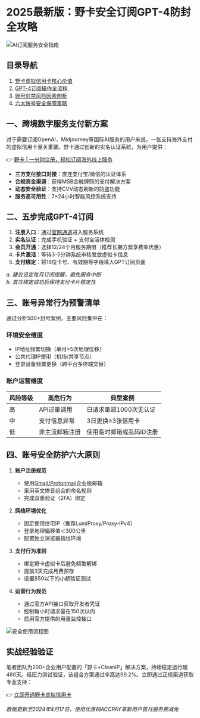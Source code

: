# 2025最新版：野卡安全订阅GPT-4防封全攻略

![AI订阅服务安全指南](https://via.placeholder.com/800x400?text=GPT-4+Subscription+Safety+Tips)

## 目录导航
1. [野卡虚拟信用卡核心价值](#核心价值)
2. [GPT-4订阅操作全流程](#订阅流程)
3. [账号封禁风险因素剖析](#封号原因)
4. [六大账号安全保障策略](#防封策略)

<a name="核心价值"></a>
## 一、跨境数字服务支付新方案
对于需要订阅OpenAI、Midjourney等国际AI服务的用户来说，一张支持海外支付的虚拟信用卡至关重要。野卡通过创新的实名认证系统，为用户提供：

👉 [野卡 | 一分钟注册，轻松订阅海外线上服务](https://bbtdd.com/yeka)

- **三方支付接口对接**：直连支付宝/微信的认证体系
- **合规资金渠道**：获得MSB金融牌照的支付解决方案
- **动态安全验证**：支持CVV动态刷新的防盗功能
- **服务高可用性**：7×24小时智能风控系统支持

<a name="订阅流程"></a>
## 二、五步完成GPT-4订阅
1. **注册入口**：通过[官网通道](https://bbtdd.com/yeka)进入服务系统
2. **实名认证**：完成手机验证 + 支付宝活体检测
3. **会员开通**：选择12/24个月服务期限（推荐长期方案享费率优惠）
4. **卡片激活**：等待3-5分钟系统审核发放虚拟卡信息
5. **支付绑定**：将16位卡号、有效期等字段填入GPT订阅页面

*a. 建议设定每月订阅提醒，避免服务中断  
b. 首次绑定成功后保持支付卡片稳定性*

<a name="封号原因"></a>
## 三、账号异常行为预警清单
通过分析500+封号案例，主要风险集中在：

### 环境安全维度
- IP地址频繁切换（单月>5次地理位移）
- 公共代理IP使用（机场/共享节点）
- 登录设备频繁更换（跨平台多终端交替）

### 账户运营维度
| 风险等级 | 高危行为                | 典型案例                     |
|----------|-------------------------|------------------------------|
| 高       | API过量调用             | 日请求量超1000次无认证       |
| 中       | 支付信息异常            | 3日更换≥3张信用卡           |
| 低       | 非主流邮箱注册          | 使用临时邮箱或乱码ID注册     |

<a name="防封策略"></a>
## 四、账号安全防护六大原则
1. **账户注册规范**
   - 使用[Gmail/Protonmail](https://bbtdd.com/yeka)企业级邮箱
   - 采用英文拼音组合的命名规则
   - 完成双重验证（2FA）绑定

2. **网络环境优化**
   - 固定使用住宅IP（推荐LumiProxy/Proxy-IPv4）
   - 登录地理偏移值＜300公里
   - 配置独立浏览器指纹环境

3. **支付行为准则**
   - 绑定野卡虚拟卡后避免频繁解绑
   - 提前3天完成月费预存
   - 设置$50以下的小额验证测试

4. **运营行为规范**
   - 通过官方API接口获取开发者凭证
   - 控制每小时请求量在150次以内
   - 启用官方提供的用量监控接口

![安全使用流程图](https://via.placeholder.com/600x300?text=GPT-4+Secure+Usage+Workflow)

## 实战经验验证
笔者团队为200+企业用户配置的「野卡+CleanIP」解决方案，持续稳定运行超480天。经压力测试验证，该组合方案通过率高达99.2%。立即通过正规渠道获取专业支持：

👉 [立即开通野卡虚拟信用卡](https://bbtdd.com/yeka)

*数据更新至2024年4月17日，使用优惠码ACCPAY享新用户首月服务费减免*
